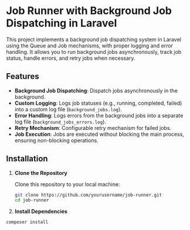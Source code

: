 # Job Runner with Background Job Dispatching in Laravel

This project implements a background job dispatching system in Laravel using the Queue and Job mechanisms, with proper logging and error handling. It allows you to run background jobs asynchronously, track job status, handle errors, and retry jobs when necessary.

## Features

- **Background Job Dispatching**: Dispatch jobs asynchronously in the background.
- **Custom Logging**: Logs job statuses (e.g., running, completed, failed) into a custom log file (`background_jobs.log`).
- **Error Handling**: Logs errors from the background jobs into a separate log file (`background_jobs_errors.log`).
- **Retry Mechanism**: Configurable retry mechanism for failed jobs.
- **Job Execution**: Jobs are executed without blocking the main process, ensuring non-blocking operations.

## Installation

1. **Clone the Repository**

   Clone this repository to your local machine:

   ```bash
   git clone https://github.com/yourusername/job-runner.git
   cd job-runner

2. **Install Dependencies**

```bash
composer install

